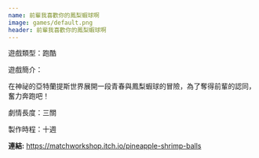```yaml
---
name: 前輩我喜歡你的鳳梨蝦球啊
image: games/default.png
header: 前輩我喜歡你的鳳梨蝦球啊
---
```


遊戲類型：跑酷

遊戲簡介：

在神祕的亞特蘭提斯世界展開一段青春與鳳梨蝦球的冒險，為了奪得前輩的認同，奮力奔跑吧！

劇情長度：三關

製作時程：十週

**連結:** https://matchworkshop.itch.io/pineapple-shrimp-balls

